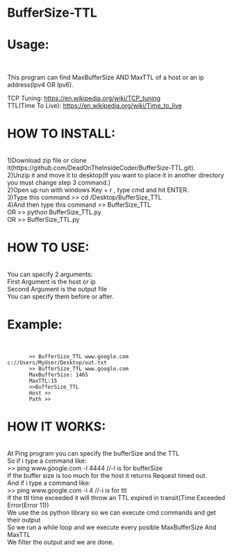 # BufferSize-TTL

<h1>Usage:</h2><br />

This program can find MaxBufferSize AND MaxTTL of a host or an ip address(Ipv4 OR Ipv6).<br />

TCP Tuning: https://en.wikipedia.org/wiki/TCP_tuning<br />
TTL(Time To Live): https://en.wikipedia.org/wiki/Time_to_live


<h1>HOW TO INSTALL:</h1><br />
          1)Download zip file or clone it(https://github.com/DeadOnTheInsideCoder/BufferSize-TTL.git).<br />
          2)Unzip it and move it to desktop(If you want to place it in another directory you must change step 3 command.)<br />
          2)Open up run with windows Key + r , type cmd and hit ENTER.<br />
          3)Type this command >> cd /Desktop/BufferSize_TTL<br />
          4)And then type this command >> BufferSize_TTL<br />
          OR >> python BufferSize_TTL.py<br /> 
          OR >> BufferSize_TTL.py<br />


<h1>HOW TO USE:</h1><br />
         You can specify 2 arguments:<br />
                 First Argument is the host or ip<br />
                 Second Argument is the output file<br />                
         You can specify them before or after.<br />


<h1>Example:</h1><br />
           
           >> BufferSize_TTL www.google.com c://Users/MyUser/Desktop/out.txt
           >> BufferSize_TTL www.google.com
           MaxBufferSize: 1465
           MaxTTL:15
           >>BufferSize_TTL
           Host >>
           Path >>

<h1>HOW IT WORKS:</h1><br />
             At Ping program you can specify the bufferSize and the TTL<br />
             So if i type a command like:<br />
             >> ping www.google.com -l 4444    //-l is for bufferSize<br />
             If the buffer size is too much for the host it returns Request timed out.<br /> 
             And if i type a command like:<br />
             >> ping www.google.com -i 4       //-i is for ttl<br />
             If the ttl time exceeded it will throw an TTL expired in transit(Time Exceeded Error(Error 11))<br />
             We use the os python library so we can execute cmd commands and get their output<br />
             So we run a while loop and we execute every posible MaxBufferSize And MaxTTL<br />
             We filter the output and we are done.<br />
